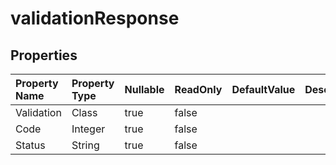 # **validationResponse**

 

## **Properties**

| Property Name | Property Type | Nullable |  ReadOnly | DefaultValue | Description | 
| :- | :- | :- |:- |  :- | :- |
|Validation|Class|true|false |  ||
|Code|Integer|true|false |  ||
|Status|String|true|false |  ||

